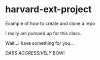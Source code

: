 # harvard-ext-project
Example of how to create and clone a repo

I really am pumped up for this class.

Wait...I have something for you...

*DABS AGGRESSIVELY* BOW!
